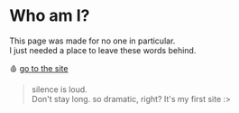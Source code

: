 # Who am I?

This page was made for no one in particular.  
I just needed a place to leave these words behind.  

🩸 [go to the site](file:///C:/Users/Kristine%20Chavez/Desktop/rbxxyx/whoami.html) 

> silence is loud.  
> Don't stay long.
> so dramatic, right? It's my first site :>
